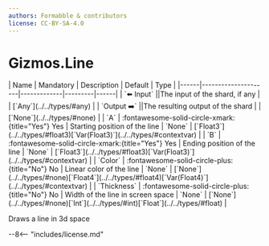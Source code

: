 ```yaml
---
authors: Formabble & contributors
license: CC-BY-SA-4.0
---
```



# Gizmos.Line

<div class="sh-parameters" markdown="1">
| Name | Mandatory | Description | Default | Type |
|------|---------------------|-------------|---------|------|
| `⬅️ Input` ||The input of the shard, if any | | [`Any`](../../types/#any) |
| `Output ➡️` ||The resulting output of the shard | | [`None`](../../types/#none) |
| `A` | :fontawesome-solid-circle-xmark:{title="Yes"} Yes  | Starting position of the line | `None` | [`Float3`](../../types/#float3)[`Var(Float3)`](../../types/#contextvar) |
| `B` | :fontawesome-solid-circle-xmark:{title="Yes"} Yes  | Ending position of the line | `None` | [`Float3`](../../types/#float3)[`Var(Float3)`](../../types/#contextvar) |
| `Color` | :fontawesome-solid-circle-plus:{title="No"} No  | Linear color of the line | `None` | [`None`](../../types/#none)[`Float4`](../../types/#float4)[`Var(Float4)`](../../types/#contextvar) |
| `Thickness` | :fontawesome-solid-circle-plus:{title="No"} No  | Width of the line in screen space | `None` | [`None`](../../types/#none)[`Int`](../../types/#int)[`Float`](../../types/#float) |

</div>

Draws a line in 3d space

--8<-- "includes/license.md"

